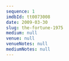 ```yaml
---
sequence: 1
imdbId: tt0073008
date: 2009-03-30
slug: the-fortune-1975
medium: null
venue: null
venueNotes: null
mediumNotes: null
---
```


